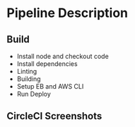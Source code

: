 # Pipeline Description

## Build

- Install node and checkout code
- Install dependencies
- Linting
- Building
- Setup EB and AWS CLI
- Run Deploy


## CircleCI Screenshots
